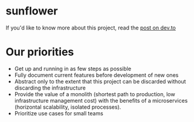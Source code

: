 # sunflower

If you'd like to know more about this project, read the [post on dev.to](https://dev.to/winstonpuckett/making-a-free-fully-featured-infinitely-scalable-iaas-with-predictable-pricing-1ip2)

# Our priorities

- Get up and running in as few steps as possible
- Fully document current features before development of new ones
- Abstract only to the extent that this project can be discarded without discarding the infrastructure
- Provide the value of a monolith (shortest path to production, low infrastructure management cost) with the benefits of a microservices (horizontal scalability, isolated processes).
- Prioritize use cases for small teams

